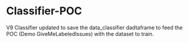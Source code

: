 # Classifier-POC

V9 Classifier updated to save the data_classifier dadtaframe to feed the POC (Demo GiveMeLabeledIssues) with the dataset to train. 

